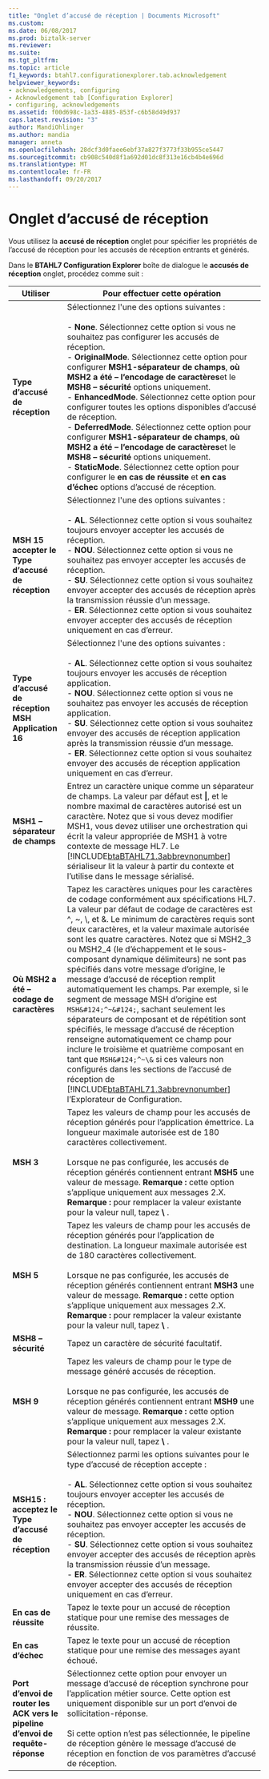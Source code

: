 ```yaml
---
title: "Onglet d’accusé de réception | Documents Microsoft"
ms.custom: 
ms.date: 06/08/2017
ms.prod: biztalk-server
ms.reviewer: 
ms.suite: 
ms.tgt_pltfrm: 
ms.topic: article
f1_keywords: btahl7.configurationexplorer.tab.acknowledgement
helpviewer_keywords:
- acknowledgements, configuring
- Acknowledgement tab [Configuration Explorer]
- configuring, acknowledgements
ms.assetid: f00d698c-1a33-4885-853f-c6b58d49d937
caps.latest.revision: "3"
author: MandiOhlinger
ms.author: mandia
manager: anneta
ms.openlocfilehash: 28dcf3d0faee6ebf37a827f3773f33b955ce5447
ms.sourcegitcommit: cb908c540d8f1a692d01dc8f313e16cb4b4e696d
ms.translationtype: MT
ms.contentlocale: fr-FR
ms.lasthandoff: 09/20/2017
---
```

# <a name="acknowledgment-tab"></a>Onglet d’accusé de réception
Vous utilisez la **accusé de réception** onglet pour spécifier les propriétés de l’accusé de réception pour les accusés de réception entrants et générés.  
  
 Dans le **BTAHL7 Configuration Explorer** boîte de dialogue le **accusés de réception** onglet, procédez comme suit :  
  
|Utiliser|Pour effectuer cette opération|  
|--------------|----------------|  
|**Type d’accusé de réception**|Sélectionnez l'une des options suivantes :<br /><br /> -   **None**. Sélectionnez cette option si vous ne souhaitez pas configurer les accusés de réception.<br />-   **OriginalMode**. Sélectionnez cette option pour configurer **MSH1-séparateur de champs**, **où MSH2 a été – l’encodage de caractères**et le **MSH8 – sécurité** options uniquement.<br />-   **EnhancedMode**. Sélectionnez cette option pour configurer toutes les options disponibles d’accusé de réception.<br />-   **DeferredMode**. Sélectionnez cette option pour configurer **MSH1-séparateur de champs**, **où MSH2 a été – l’encodage de caractères**et le **MSH8 – sécurité** options uniquement.<br />-   **StaticMode**. Sélectionnez cette option pour configurer le **en cas de réussite** et **en cas d’échec** options d’accusé de réception.|  
|**MSH 15 accepter le Type d’accusé de réception**|Sélectionnez l'une des options suivantes :<br /><br /> -   **AL**. Sélectionnez cette option si vous souhaitez toujours envoyer accepter les accusés de réception.<br />-   **NOU**. Sélectionnez cette option si vous ne souhaitez pas envoyer accepter les accusés de réception.<br />-   **SU**. Sélectionnez cette option si vous souhaitez envoyer accepter des accusés de réception après la transmission réussie d’un message.<br />-   **ER**. Sélectionnez cette option si vous souhaitez envoyer accepter des accusés de réception uniquement en cas d’erreur.|  
|**Type d’accusé de réception MSH Application 16**|Sélectionnez l'une des options suivantes :<br /><br /> -   **AL**. Sélectionnez cette option si vous souhaitez toujours envoyer les accusés de réception application.<br />-   **NOU**. Sélectionnez cette option si vous ne souhaitez pas envoyer les accusés de réception application.<br />-   **SU**. Sélectionnez cette option si vous souhaitez envoyer des accusés de réception application après la transmission réussie d’un message.<br />-   **ER**. Sélectionnez cette option si vous souhaitez envoyer des accusés de réception application uniquement en cas d’erreur.|  
|**MSH1 – séparateur de champs**|Entrez un caractère unique comme un séparateur de champs. La valeur par défaut est **&#124;**, et le nombre maximal de caractères autorisé est un caractère. Notez que si vous devez modifier MSH1, vous devez utiliser une orchestration qui écrit la valeur appropriée de MSH1 à votre contexte de message HL7. Le [!INCLUDE[btaBTAHL71.3abbrevnonumber](../../includes/btabtahl71-3abbrevnonumber-md.md)] sérialiseur lit la valeur à partir du contexte et l’utilise dans le message sérialisé.|  
|**Où MSH2 a été – codage de caractères**|Tapez les caractères uniques pour les caractères de codage conformément aux spécifications HL7. La valeur par défaut de codage de caractères est ^, ~, \\, et &. Le minimum de caractères requis sont deux caractères, et la valeur maximale autorisée sont les quatre caractères. Notez que si MSH2_3 ou MSH2_4 (le d’échappement et le sous-composant dynamique délimiteurs) ne sont pas spécifiés dans votre message d’origine, le message d’accusé de réception remplit automatiquement les champs. Par exemple, si le segment de message MSH d’origine est `MSH&#124;^~&#124;`, sachant seulement les séparateurs de composant et de répétition sont spécifiés, le message d’accusé de réception renseigne automatiquement ce champ pour inclure le troisième et quatrième composant en tant que `MSH&#124;^~\&` si ces valeurs non configurés dans les sections de l’accusé de réception de [!INCLUDE[btaBTAHL71.3abbrevnonumber](../../includes/btabtahl71-3abbrevnonumber-md.md)] l’Explorateur de Configuration.|  
|**MSH 3**|Tapez les valeurs de champ pour les accusés de réception générés pour l’application émettrice. La longueur maximale autorisée est de 180 caractères collectivement.<br /><br /> Lorsque ne pas configurée, les accusés de réception générés contiennent entrant **MSH5** une valeur de message. **Remarque :** cette option s’applique uniquement aux messages 2.X. **Remarque :** pour remplacer la valeur existante pour la valeur null, tapez  **\\** .|  
|**MSH 5**|Tapez les valeurs de champ pour les accusés de réception générés pour l’application de destination. La longueur maximale autorisée est de 180 caractères collectivement.<br /><br /> Lorsque ne pas configurée, les accusés de réception générés contiennent entrant **MSH3** une valeur de message. **Remarque :** cette option s’applique uniquement aux messages 2.X. **Remarque :** pour remplacer la valeur existante pour la valeur null, tapez  **\\** .|  
|**MSH8 – sécurité**|Tapez un caractère de sécurité facultatif.|  
|**MSH 9**|Tapez les valeurs de champ pour le type de message généré accusés de réception.<br /><br /> Lorsque ne pas configurée, les accusés de réception générés contiennent entrant **MSH9** une valeur de message. **Remarque :** cette option s’applique uniquement aux messages 2.X. **Remarque :** pour remplacer la valeur existante pour la valeur null, tapez  **\\** .|  
|**MSH15 : acceptez le Type d’accusé de réception**|Sélectionnez parmi les options suivantes pour le type d’accusé de réception accepte :<br /><br /> -   **AL**. Sélectionnez cette option si vous souhaitez toujours envoyer accepter les accusés de réception.<br />-   **NOU**. Sélectionnez cette option si vous ne souhaitez pas envoyer accepter les accusés de réception.<br />-   **SU**. Sélectionnez cette option si vous souhaitez envoyer accepter des accusés de réception après la transmission réussie d’un message.<br />-   **ER**. Sélectionnez cette option si vous souhaitez envoyer accepter des accusés de réception uniquement en cas d’erreur.|  
|**En cas de réussite**|Tapez le texte pour un accusé de réception statique pour une remise des messages de réussite.|  
|**En cas d’échec**|Tapez le texte pour un accusé de réception statique pour une remise des messages ayant échoué.|  
|**Port d’envoi de router les ACK vers le pipeline d’envoi de requête-réponse**|Sélectionnez cette option pour envoyer un message d’accusé de réception synchrone pour l’application métier source. Cette option est uniquement disponible sur un port d’envoi de sollicitation-réponse.<br /><br /> Si cette option n’est pas sélectionnée, le pipeline de réception génère le message d’accusé de réception en fonction de vos paramètres d’accusé de réception.|
